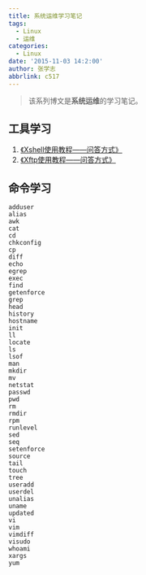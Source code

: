 ```yaml
---
title: 系统运维学习笔记
tags:
  - Linux
  - 运维
categories:
  - Linux
date: '2015-11-03 14:2:00'
author: 张学志
abbrlink: c517
---
```





> 该系列博文是**系统运维**的学习笔记。

## 工具学习
1. [《Xshell使用教程——问答方式》](http://blog.csdn.net/xuezhisdc/article/details/49621311)
2. [《Xftp使用教程——问答方式》](http://blog.csdn.net/xuezhisdc/article/details/49621231)

<!-- more -->

## 命令学习
```
adduser 
alias 
awk
cat
cd 
chkconfig 
cp 
diff 
echo 
egrep 
exec 
find 
getenforce
grep 
head
history 
hostname 
init
ll
locate 
ls 
lsof 
man
mkdir 
mv 
netstat 
passwd 
pwd 
rm 
rmdir 
rpm 
runlevel
sed 
seq
setenforce 
source 
tail 
touch  
tree
useradd 
userdel 
unalias 
uname 
updated 
vi 
vim 
vimdiff 
visudo 
whoami
xargs 
yum 
```